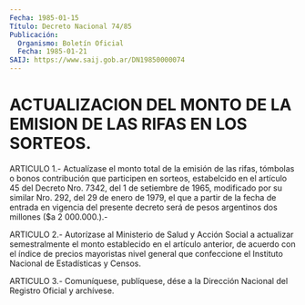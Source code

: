 ```yaml
---
Fecha: 1985-01-15
Título: Decreto Nacional 74/85
Publicación:
  Organismo: Boletín Oficial
  Fecha: 1985-01-21
SAIJ: https://www.saij.gob.ar/DN19850000074
---
```

# ACTUALIZACION DEL MONTO DE LA EMISION DE LAS RIFAS EN LOS SORTEOS.

<a id="1"></a>
ARTICULO  1.-  Actualízase  el  monto  total  de  la emisión de las rifas,  tómbolas  o bonos contribución que participen  en  sorteos, estabelcido en el artículo  45  del  Decreto  Nro.  7342,  del 1 de setiembre  de  1965, modificado por su similar Nro. 292, del 29  de enero de 1979, el  que  a partir de la fecha de entrada en vigencia del presente decreto será  de  pesos  argentinos dos millones ($a 2 000.000.).-

<a id="2"></a>
ARTICULO  2.-  Autorízase  al Ministerio de Salud y Acción Social a actualizar  semestralmente el  monto  establecido  en  el  artículo anterior, de  acuerdo  con  el  índice  de precios mayoristas nivel general  que confeccione el Instituto Nacional  de  Estadísticas  y Censos.

<a id="3"></a>
ARTICULO  3.- Comuníquese, publíquese, dése a la Dirección Nacional del Registro Oficial y archívese.